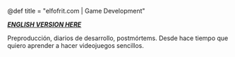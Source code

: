 @def title = "elfofrit.com | Game Development"

[**_ENGLISH VERSION HERE_**](/GameDev_english/)

Preproducción, diarios de desarrollo, postmórtems. Desde hace tiempo que quiero aprender a hacer videojuegos sencillos.